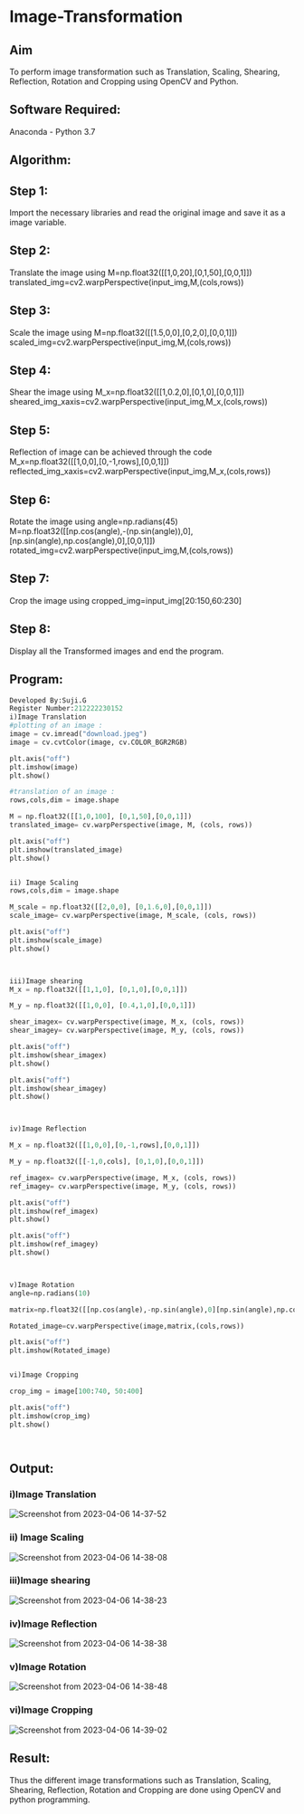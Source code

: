 # Image-Transformation
## Aim
To perform image transformation such as Translation, Scaling, Shearing, Reflection, Rotation and Cropping using OpenCV and Python.

## Software Required:
Anaconda - Python 3.7

## Algorithm:
## Step 1:
Import the necessary libraries and read the original image and save it as a image variable.

## Step 2:
Translate the image using M=np.float32([[1,0,20],[0,1,50],[0,0,1]]) translated_img=cv2.warpPerspective(input_img,M,(cols,rows))

## Step 3:
Scale the image using M=np.float32([[1.5,0,0],[0,2,0],[0,0,1]]) scaled_img=cv2.warpPerspective(input_img,M,(cols,rows))

## Step 4:
Shear the image using M_x=np.float32([[1,0.2,0],[0,1,0],[0,0,1]]) sheared_img_xaxis=cv2.warpPerspective(input_img,M_x,(cols,rows))

## Step 5:
Reflection of image can be achieved through the code M_x=np.float32([[1,0,0],[0,-1,rows],[0,0,1]]) reflected_img_xaxis=cv2.warpPerspective(input_img,M_x,(cols,rows))

## Step 6:
Rotate the image using angle=np.radians(45) M=np.float32([[np.cos(angle),-(np.sin(angle)),0],[np.sin(angle),np.cos(angle),0],[0,0,1]]) rotated_img=cv2.warpPerspective(input_img,M,(cols,rows))

## Step 7:
Crop the image using cropped_img=input_img[20:150,60:230]

## Step 8:
Display all the Transformed images and end the program.

## Program:
```python
Developed By:Suji.G
Register Number:212222230152
i)Image Translation
#plotting of an image :
image = cv.imread("download.jpeg")
image = cv.cvtColor(image, cv.COLOR_BGR2RGB)

plt.axis("off")
plt.imshow(image)
plt.show()

#translation of an image :
rows,cols,dim = image.shape

M = np.float32([[1,0,100], [0,1,50],[0,0,1]])
translated_image= cv.warpPerspective(image, M, (cols, rows))

plt.axis("off")
plt.imshow(translated_image)
plt.show()


ii) Image Scaling
rows,cols,dim = image.shape

M_scale = np.float32([[2,0,0], [0,1.6,0],[0,0,1]])
scale_image= cv.warpPerspective(image, M_scale, (cols, rows))

plt.axis("off")
plt.imshow(scale_image)
plt.show()



iii)Image shearing
M_x = np.float32([[1,1,0], [0,1,0],[0,0,1]])

M_y = np.float32([[1,0,0], [0.4,1,0],[0,0,1]])

shear_imagex= cv.warpPerspective(image, M_x, (cols, rows))
shear_imagey= cv.warpPerspective(image, M_y, (cols, rows))

plt.axis("off")
plt.imshow(shear_imagex)
plt.show()

plt.axis("off")
plt.imshow(shear_imagey)
plt.show()



iv)Image Reflection

M_x = np.float32([[1,0,0],[0,-1,rows],[0,0,1]])

M_y = np.float32([[-1,0,cols], [0,1,0],[0,0,1]])

ref_imagex= cv.warpPerspective(image, M_x, (cols, rows))
ref_imagey= cv.warpPerspective(image, M_y, (cols, rows))

plt.axis("off")
plt.imshow(ref_imagex)
plt.show()

plt.axis("off")
plt.imshow(ref_imagey)
plt.show()



v)Image Rotation
angle=np.radians(10)

matrix=np.float32([[np.cos(angle),-np.sin(angle),0][np.sin(angle),np.cos(angle),0 [0,0,1]])

Rotated_image=cv.warpPerspective(image,matrix,(cols,rows))

plt.axis("off")
plt.imshow(Rotated_image)


vi)Image Cropping

crop_img = image[100:740, 50:400]

plt.axis("off")
plt.imshow(crop_img)
plt.show()




```
## Output:
### i)Image Translation

![Screenshot from 2023-04-06 14-37-52](https://user-images.githubusercontent.com/119559822/230333282-b23e0ccc-7ec7-42d3-9f12-e671b861da0c.png)

### ii) Image Scaling
![Screenshot from 2023-04-06 14-38-08](https://user-images.githubusercontent.com/119559822/231699541-e1203f17-d31a-47ec-b16a-fc7a1f96595b.png)


### iii)Image shearing
![Screenshot from 2023-04-06 14-38-23](https://user-images.githubusercontent.com/119559822/230817740-30acd2f2-bb9d-43fb-906c-fe852f2d1a50.png)

### iv)Image Reflection

![Screenshot from 2023-04-06 14-38-38](https://user-images.githubusercontent.com/119559822/230817931-64735045-e351-4789-8d78-1aa97075ecf6.png)


### v)Image Rotation
 

![Screenshot from 2023-04-06 14-38-48](https://user-images.githubusercontent.com/119559822/230817921-affbc7b3-08d9-4f8d-bf1e-b221d47af764.png)


### vi)Image Cropping


 
![Screenshot from 2023-04-06 14-39-02](https://user-images.githubusercontent.com/119559822/230817903-7e637570-abb8-4850-afc4-4d0a2a1e7091.png)


## Result: 

Thus the different image transformations such as Translation, Scaling, Shearing, Reflection, Rotation and Cropping are done using OpenCV and python programming.
